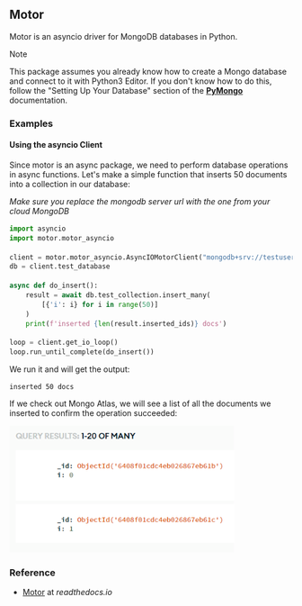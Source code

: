 ## Motor

Motor is an asyncio driver for MongoDB databases in Python.

<div class="notebox notebox-info">
    <p class="notebox-title">
        Note
    </p>
    <p>
        This package assumes you already know how to create a Mongo database and connect to it with Python3 Editor. If you don't know how to do this, follow the "Setting Up Your Database" section of the
        <a href="../pymongo/#setting-up-your-database">
            <b>PyMongo</b>
        </a>
        documentation.
    </p>
</div>

### Examples

#### Using the asyncio Client

Since motor is an async package, we need to perform database operations in async functions. Let's make a simple function that inserts 50 documents into a collection in our database:

_Make sure you replace the mongodb server url with the one from your cloud MongoDB_

```python
import asyncio
import motor.motor_asyncio

client = motor.motor_asyncio.AsyncIOMotorClient("mongodb+srv://testuser:<password>@<your cluster>.mongodb.net/?retryWrites=true&w=majority")
db = client.test_database

async def do_insert():
    result = await db.test_collection.insert_many(
        [{'i': i} for i in range(50)]
    )
    print(f'inserted {len(result.inserted_ids)} docs')

loop = client.get_io_loop()
loop.run_until_complete(do_insert())
```

We run it and will get the output:

```text
inserted 50 docs
```

If we check out Mongo Atlas, we will see a list of all the documents we inserted to confirm the operation succeeded:

<img src="../../assets/img/motor-insert.png" width="400px"/>

### Reference

-   [Motor](https://motor.readthedocs.io/en/stable/index.html) at _readthedocs.io_
